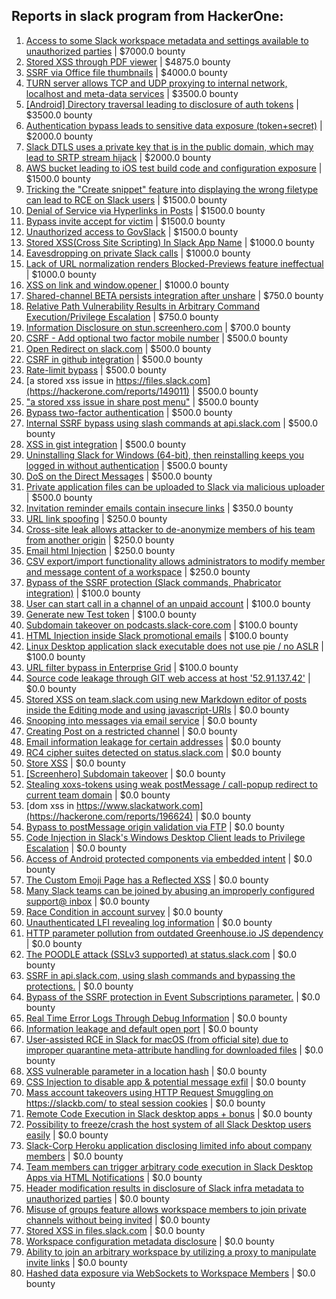 ## Reports in slack program from HackerOne:
1. [Access to some Slack workspace metadata and settings available to unauthorized parties](https://hackerone.com/reports/130133) | $7000.0 bounty
2. [Stored XSS through PDF viewer](https://hackerone.com/reports/881557) | $4875.0 bounty
3. [SSRF via Office file thumbnails](https://hackerone.com/reports/671935) | $4000.0 bounty
4. [TURN server allows TCP and UDP proxying to internal network, localhost and meta-data services](https://hackerone.com/reports/333419) | $3500.0 bounty
5. [[Android] Directory traversal leading to disclosure of auth tokens](https://hackerone.com/reports/1378889) | $3500.0 bounty
6. [Authentication bypass leads to sensitive data exposure (token+secret)](https://hackerone.com/reports/129918) | $2000.0 bounty
7. [Slack DTLS uses a private key that is in the public domain, which may lead to SRTP stream hijack](https://hackerone.com/reports/531032) | $2000.0 bounty
8. [AWS bucket leading to iOS test build code and configuration exposure](https://hackerone.com/reports/404822) | $1500.0 bounty
9. [Tricking the "Create snippet" feature into displaying the wrong filetype can lead to RCE on Slack users](https://hackerone.com/reports/833080) | $1500.0 bounty
10. [Denial of Service via Hyperlinks in Posts](https://hackerone.com/reports/1077136) | $1500.0 bounty
11. [Bypass invite accept for victim](https://hackerone.com/reports/1663361) | $1500.0 bounty
12. [Unauthorized access to GovSlack](https://hackerone.com/reports/1758174) | $1500.0 bounty
13. [ Stored XSS(Cross Site Scripting) In Slack App Name](https://hackerone.com/reports/159460) | $1000.0 bounty
14. [Eavesdropping on private Slack calls](https://hackerone.com/reports/184698) | $1000.0 bounty
15. [Lack of URL normalization renders Blocked-Previews feature ineffectual](https://hackerone.com/reports/1102764) | $1000.0 bounty
16. [XSS on link and window.opener ](https://hackerone.com/reports/834071) | $1000.0 bounty
17. [Shared-channel BETA persists integration after unshare](https://hackerone.com/reports/291822) | $750.0 bounty
18. [Relative Path Vulnerability Results in Arbitrary Command Execution/Privilege Escalation](https://hackerone.com/reports/784714) | $750.0 bounty
19. [Information Disclosure on stun.screenhero.com](https://hackerone.com/reports/175061) | $700.0 bounty
20. [CSRF - Add optional two factor mobile number](https://hackerone.com/reports/155774) | $500.0 bounty
21. [Open Redirect on slack.com](https://hackerone.com/reports/140447) | $500.0 bounty
22. [CSRF in github integration](https://hackerone.com/reports/174328) | $500.0 bounty
23. [Rate-limit bypass](https://hackerone.com/reports/165727) | $500.0 bounty
24. [a stored xss issue in https://files.slack.com](https://hackerone.com/reports/149011) | $500.0 bounty
25. ["a stored xss issue in share post menu"](https://hackerone.com/reports/148848) | $500.0 bounty
26. [Bypass  two-factor authentication](https://hackerone.com/reports/121696) | $500.0 bounty
27. [Internal SSRF bypass using slash commands at api.slack.com](https://hackerone.com/reports/356765) | $500.0 bounty
28. [XSS in gist integration](https://hackerone.com/reports/11073) | $500.0 bounty
29. [Uninstalling Slack for Windows (64-bit), then reinstalling keeps you logged in without authentication](https://hackerone.com/reports/238260) | $500.0 bounty
30. [DoS on the Direct Messages](https://hackerone.com/reports/746003) | $500.0 bounty
31. [Private application files can be uploaded to Slack via malicious uploader](https://hackerone.com/reports/375083) | $500.0 bounty
32. [Invitation reminder emails contain insecure links](https://hackerone.com/reports/327674) | $350.0 bounty
33. [URL link spoofing](https://hackerone.com/reports/481472) | $250.0 bounty
34. [Cross-site leak allows attacker to de-anonymize members of his team from another origin](https://hackerone.com/reports/1068153) | $250.0 bounty
35. [Email html Injection](https://hackerone.com/reports/1461194) | $250.0 bounty
36. [CSV export/import functionality allows administrators to modify member and message content of a workspace](https://hackerone.com/reports/1661310) | $250.0 bounty
37. [Bypass of the SSRF protection (Slack commands, Phabricator integration)](https://hackerone.com/reports/61312) | $100.0 bounty
38. [User can start call in a channel of an unpaid account](https://hackerone.com/reports/147369) | $100.0 bounty
39. [Generate new Test token](https://hackerone.com/reports/147544) | $100.0 bounty
40. [Subdomain takeover on podcasts.slack-core.com](https://hackerone.com/reports/195350) | $100.0 bounty
41. [HTML Injection inside Slack promotional emails](https://hackerone.com/reports/321029) | $100.0 bounty
42. [Linux Desktop application slack executable does not use pie / no ASLR](https://hackerone.com/reports/415272) | $100.0 bounty
43. [URL filter bypass in Enterprise Grid](https://hackerone.com/reports/500348) | $100.0 bounty
44. [Source code leakage through GIT web access at host '52.91.137.42'](https://hackerone.com/reports/148068) | $0.0 bounty
45. [Stored XSS on team.slack.com using new Markdown editor of posts inside the Editing mode and using javascript-URIs](https://hackerone.com/reports/132104) | $0.0 bounty
46. [Snooping into messages via email service](https://hackerone.com/reports/163938) | $0.0 bounty
47. [Creating Post on a restricted channel](https://hackerone.com/reports/151459) | $0.0 bounty
48. [Email information leakage for certain addresses](https://hackerone.com/reports/169992) | $0.0 bounty
49. [RC4 cipher suites detected on status.slack.com](https://hackerone.com/reports/99157) | $0.0 bounty
50. [Store XSS](https://hackerone.com/reports/187410) | $0.0 bounty
51. [[Screenhero] Subdomain takeover](https://hackerone.com/reports/142096) | $0.0 bounty
52. [Stealing xoxs-tokens using weak postMessage / call-popup redirect to current team domain](https://hackerone.com/reports/207170) | $0.0 bounty
53. [dom xss in https://www.slackatwork.com](https://hackerone.com/reports/196624) | $0.0 bounty
54. [Bypass to postMessage origin validation via FTP](https://hackerone.com/reports/210654) | $0.0 bounty
55. [Code Injection in Slack's Windows Desktop Client leads to Privilege Escalation](https://hackerone.com/reports/162955) | $0.0 bounty
56. [Access of Android protected components via embedded intent](https://hackerone.com/reports/200427) | $0.0 bounty
57. [The Custom Emoji Page has a Reflected XSS](https://hackerone.com/reports/258198) | $0.0 bounty
58. [Many Slack teams can be joined by abusing an improperly configured support@ inbox](https://hackerone.com/reports/239623) | $0.0 bounty
59. [Race Condition in account survey](https://hackerone.com/reports/165570) | $0.0 bounty
60. [Unauthenticated LFI revealing log information](https://hackerone.com/reports/272578) | $0.0 bounty
61. [HTTP parameter pollution from outdated Greenhouse.io JS dependency](https://hackerone.com/reports/335339) | $0.0 bounty
62. [The POODLE attack (SSLv3 supported) at status.slack.com](https://hackerone.com/reports/375097) | $0.0 bounty
63. [SSRF in api.slack.com, using slash commands and bypassing the protections.](https://hackerone.com/reports/381129) | $0.0 bounty
64. [Bypass of the SSRF protection in Event Subscriptions parameter.](https://hackerone.com/reports/386292) | $0.0 bounty
65. [Real Time Error Logs Through Debug Information](https://hackerone.com/reports/503283) | $0.0 bounty
66. [Information leakage and default open port](https://hackerone.com/reports/305518) | $0.0 bounty
67. [User-assisted RCE in Slack for macOS (from official site) due to improper quarantine meta-attribute handling for downloaded files](https://hackerone.com/reports/470637) | $0.0 bounty
68. [XSS vulnerable parameter in a location hash](https://hackerone.com/reports/146336) | $0.0 bounty
69. [CSS Injection to disable app & potential message exfil](https://hackerone.com/reports/679969) | $0.0 bounty
70. [Mass account takeovers using HTTP Request Smuggling on https://slackb.com/ to steal session cookies](https://hackerone.com/reports/737140) | $0.0 bounty
71. [Remote Code Execution in Slack desktop apps + bonus](https://hackerone.com/reports/783877) | $0.0 bounty
72. [Possibility to freeze/crash the host system of all Slack Desktop users easily](https://hackerone.com/reports/392728) | $0.0 bounty
73. [Slack-Corp Heroku application disclosing limited info about company members](https://hackerone.com/reports/966814) | $0.0 bounty
74. [Team members can trigger arbitrary code execution in Slack Desktop Apps via HTML Notifications](https://hackerone.com/reports/816156) | $0.0 bounty
75. [Header modification results in disclosure of Slack infra metadata to unauthorized parties](https://hackerone.com/reports/727330) | $0.0 bounty
76. [Misuse of groups feature allows workspace members to join private channels without being invited](https://hackerone.com/reports/1248852) | $0.0 bounty
77. [Stored XSS in files.slack.com](https://hackerone.com/reports/827606) | $0.0 bounty
78. [Workspace configuration metadata disclosure](https://hackerone.com/reports/864489) | $0.0 bounty
79. [Ability to join an arbitrary workspace by utilizing a proxy to manipulate invite links](https://hackerone.com/reports/1716016) | $0.0 bounty
80. [Hashed data exposure via WebSockets to Workspace Members](https://hackerone.com/reports/1639600) | $0.0 bounty